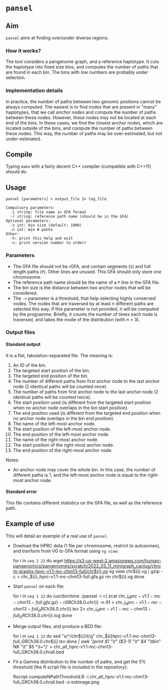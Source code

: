 # `pansel`

## Aim

`pansel` aims at finding over/under diverse regions.

### How it works?

The tool considers a pangenome graph, and a reference haplotype.
It cuts the haplotype into fixed size bins, and computes the number of paths that are found in each bin.
The bins with low numbers are probably under selection.


### Implementation details

In practice, the number of paths between two genomic positions cannot be always computed.
The easiest is to find nodes that are present in "many" haplotypes, that we call *anchor nodes* and compute the number of paths between these nodes.
However, these nodes may not be located at each end of the bins.
In these cases, we find the closest anchor nodes, which are located outside of the bins, and compute the number of paths between these nodes.
This way, the number of paths may be over-estimated, but not under-estimated.


## Compile

Typing `make` with a fairly decent C++ compiler (compatible with C++11) should do.


## Usage

    pansel [parameters] > output_file 2> log_file

    Compulsory parameters:
      -i string: file name in GFA format
      -r string: reference path name (should be in the GFA)
    Optional parameters:
      -z int: bin size (default: 1000)
      -n int: min # paths
    Other:
      -h: print this help and exit
      -v: print version number to stderr


### Parameters

 - The GFA file should not be rGFA, and contain segments (`S`) and full length paths (`P`).
     Other lines are unused.
     This GFA should only store one chromosome.
 - The reference path name should be the name of a `P` line in the GFA file.
 - The bin size is the distance between two anchor nodes that will be considered.
 - The `-n` parameter is a threshold, that help selecting highly conserved nodes.
     The nodes that are traversed by at least *n* different paths are selected this way.
     If this parameter is not provided, it will be computed by the programme.
     Briefly, it counts the number of times each node is traversed, and takes the mode of the distribution (with *n* > 3).


### Output files

#### Standard output

It is a flat, tabulation-separated file.
The meaning is:

   1. An ID of the bin.
   2. The targeted start position of the bin.
   3. The targeted end position of the bin.
   4. The number of different paths from first anchor node to the last anchor node (2 identical paths will be counted once).
   5. The number of paths from first anchor node to the last anchor node (2 identical paths will be counted twice).
   6. The start position used (is different from the targeted start position when no anchor node overlaps in the bin start position).
   7. The end position used (is different from the targeted end position when no anchor node overlaps in the bin end position).
   8. The name of the left-most anchor node.
   9. The start position of the left-most anchor node.
  10. The end position of the left-most anchor node.
  11. The name of the right-most anchor node.
  12. The start position of the right-most anchor node.
  13. The end position of the right-most anchor node.

Notes:

 - An anchor node may cover the whole bin.
     In this case, the number of different paths is 1, and the left-most anchor node is equal to the right-most anchor node.

#### Standard error

This file contains different statistics on the GFA file, as well as the reference path.


## Example of use

This will detail an example of a real use of `pansel`.

 - Dowload the HPRC data (1 file per chromosome, restrict to autosomes), and tranform from VG to GFA format using `vg view`:


    for i in `seq 2 22`
    do
      wget https://s3-us-west-2.amazonaws.com/human-pangenomics/pangenomes/scratch/2022_03_11_minigraph_cactus/chrom-graphs-hprc-v1.1-mc-chm13-full/chr${i}.vg
      vg view chr${i}.vg | gzip -c > chr_${i}_hprc-v1.1-mc-chm13-full.gfa.gz
      rm chr${i}.vg
    done


 - Start `pansel` on each file:


    for i in `seq 1 22`
    do
      /usr/bin/time ./pansel -i <( zcat chr_${i}_hprc-v1.1-mc-chm13-full.gfa.gz ) -r GRCh38.0.chr${i} -n 91 > chr_${i}_hprc-v1.1-mc-chm13-full_GRCh38.0.chr${i}.tsv 2> chr_${i}_hprc-v1.1-mc-chm13-full_GRCh38.0.chr${i}.log
    done


 - Merge output files, and produce a BED file:


    for i in `seq 1 22`
    do
      sed "s/^/chr${i}\t/g" chr_${i}_hprc-v1.1-mc-chm13-full_GRCh38.0.chr${i}.tsv
    done | awk '{print $1 "\t" ($3-1) "\t" $4 "\tbin_" NR "\t" $5 "\t+"}' > chr_all_hprc-v1.1-mc-chm13-full_GRCh38.0.chrall.bed


 - Fit a Gamma distribution to the number of paths, and get the 5% threshold (the R script file is included in the repository):


    Rscript computeNPathThreshold.R -i chr_all_hprc-v1.1-mc-chm13-full_GRCh38.0.chrall.bed -o estimage.png

